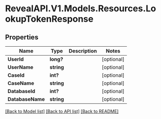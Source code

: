 # RevealAPI.V1.Models.Resources.LookupTokenResponse
## Properties

Name | Type | Description | Notes
------------ | ------------- | ------------- | -------------
**UserId** | **long?** |  | [optional] 
**UserName** | **string** |  | [optional] 
**CaseId** | **int?** |  | [optional] 
**CaseName** | **string** |  | [optional] 
**DatabaseId** | **int?** |  | [optional] 
**DatabaseName** | **string** |  | [optional] 

[[Back to Model list]](../README.md#documentation-for-models) [[Back to API list]](../README.md#documentation-for-api-endpoints) [[Back to README]](../README.md)

